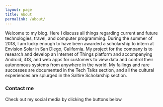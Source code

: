 ```yaml
---
layout: page
title: About
permalink: /about/
---
```


Welcome to my blog. Here I discuss all things regarding current and future technologies, travel, and computer  programming. During the summer of 2018, I am lucky enough to have been awarded a scholarship to intern at Envision Solar in San Diego, California. My project for the company is to research and develop an Internet of Things platform and accompanying Android, iOS, and web apps for customers to view data and control their autonomous systems from anywhere in the world. My failings and rare successes are documented in the Tech Talks section, and all the cultural experiences are splurged in the Saltire Scholarship section.

### Contact me

Check out my social media by clicking the buttons below
